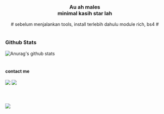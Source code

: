 <h3 align='center'>Au ah males</br>minimal kasih star lah</h3>
<p align='center'># sebelum menjalankan tools, install terlebih dahulu module rich, bs4 #</p>

#
### Github Stats
![Anurag's github stats](https://github-readme-stats.vercel.app/api?username=brutalGH&show_icons=true&theme=radical)<br>
#
#### contact me
[![](https://img.shields.io/badge/Facebook-blue?logo=Facebook&logoColor=blue&labelColor=white)](https://www.facebook.com/brut4l.id)
[![](https://img.shields.io/badge/Whatsapp-CHAT-red?logo=Whatsapp&logoColor=Brightgreen&labelColor=white)](https://wa.me/6289668033300?text=Asalamualaikum) <br><br>
#
<img src="https://i.ibb.co/30Kh3WM/20230228-061723.jpg">
